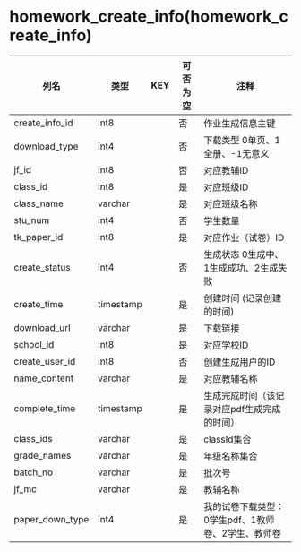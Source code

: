 # homework_create_info(homework_create_info)
| 列名   | 类型   | KEY  | 可否为空 | 注释   |
| ---- | ---- | ---- | ---- | ---- |
|create_info_id|int8||否|作业生成信息主键|
|download_type|int4||否|下载类型 0单页、1全册、-1无意义|
|jf_id|int8||否|对应教辅ID|
|class_id|int8||是|对应班级ID|
|class_name|varchar||是|对应班级名称|
|stu_num|int4||否|学生数量|
|tk_paper_id|int8||是|对应作业（试卷）ID|
|create_status|int4||否|生成状态 0生成中、1生成成功、2生成失败|
|create_time|timestamp||是|创建时间  (记录创建的时间)|
|download_url|varchar||是|下载链接|
|school_id|int8||是|对应学校ID|
|create_user_id|int8||否|创建生成用户的ID|
|name_content|varchar||是|对应教辅名称|
|complete_time|timestamp||是|生成完成时间（该记录对应pdf生成完成的时间）|
|class_ids|varchar||是|classId集合|
|grade_names|varchar||是|年级名称集合|
|batch_no|varchar||是|批次号|
|jf_mc|varchar||是|教辅名称|
|paper_down_type|int4||是|我的试卷下载类型：0学生pdf、1教师卷、2学生、教师卷|
